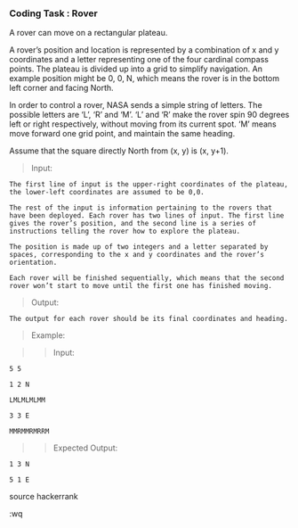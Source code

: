 ### Coding Task : Rover


A rover can move on a rectangular plateau.

A rover’s position and location is represented by a combination of x and y coordinates and a letter representing one of the four cardinal compass points. The plateau is divided up into a grid to simplify navigation. An example position might be 0, 0, N, which means the rover is in the bottom left corner and facing North.

In order to control a rover, NASA sends a simple string of letters. The possible letters are ‘L’, ‘R’ and ‘M’. ‘L’ and ‘R’ make the rover spin 90 degrees left or right respectively, without moving from its current spot. ‘M’ means move forward one grid point, and maintain the same heading.

Assume that the square directly North from (x, y) is (x, y+1).



> Input:

    The first line of input is the upper-right coordinates of the plateau, the lower-left coordinates are assumed to be 0,0.

    The rest of the input is information pertaining to the rovers that have been deployed. Each rover has two lines of input. The first line gives the rover’s position, and the second line is a series of instructions telling the rover how to explore the plateau.

    The position is made up of two integers and a letter separated by spaces, corresponding to the x and y coordinates and the rover’s orientation.

    Each rover will be finished sequentially, which means that the second rover won’t start to move until the first one has finished moving.



> Output:

    The output for each rover should be its final coordinates and heading.



> Example:

>> Input:
```
5 5

1 2 N

LMLMLMLMM

3 3 E

MMRMMRMRRM
```
>> Expected Output:
```
1 3 N

5 1 E
```


source hackerrank

:wq
